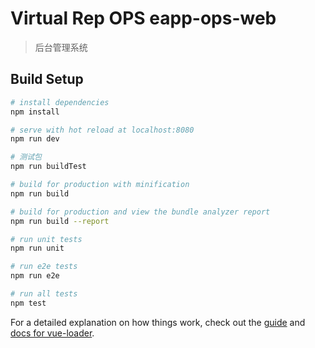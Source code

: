 
# Virtual Rep OPS eapp-ops-web

> 后台管理系统

## Build Setup

``` bash
# install dependencies
npm install

# serve with hot reload at localhost:8080
npm run dev

# 测试包
npm run buildTest

# build for production with minification
npm run build

# build for production and view the bundle analyzer report
npm run build --report

# run unit tests
npm run unit

# run e2e tests
npm run e2e

# run all tests
npm test
```

For a detailed explanation on how things work, check out the [guide](http://vuejs-templates.github.io/webpack/) and [docs for vue-loader](http://vuejs.github.io/vue-loader).
